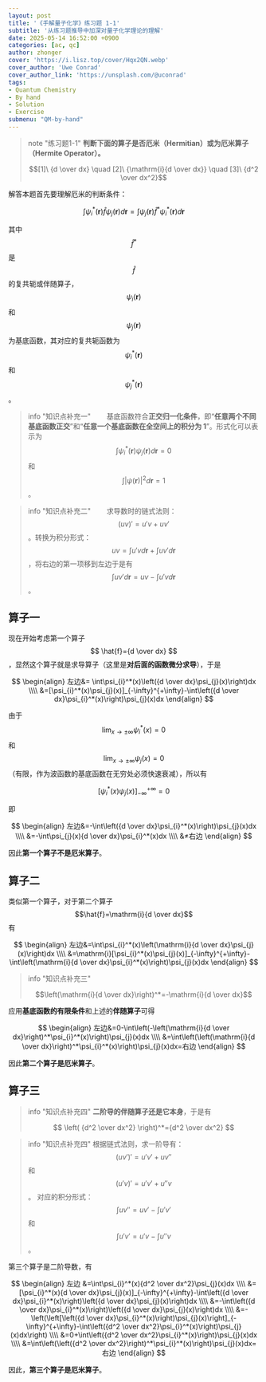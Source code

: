 ```yaml
---
layout: post
title: '《手解量子化学》练习题 1-1'
subtitle: '从练习题推导中加深对量子化学理论的理解'
date: 2025-05-14 16:52:00 +0900
categories: [ac, qc]
author: zhonger
cover: 'https://i.lisz.top/cover/Hqx2QN.webp'
cover_author: 'Uwe Conrad'
cover_author_link: 'https://unsplash.com/@uconrad'
tags: 
- Quantum Chemistry
- By hand
- Solution
- Exercise
submenu: "QM-by-hand"
---
```


> note "练习题1-1"
> **判断下面的算子是否厄米（Hermitian）或为厄米算子（Hermite Operator）。**
>
> $$[1]\ {d \over dx} \quad [2]\ {\mathrm{i}{d \over dx}} \quad [3]\ {d^2 \over dx^2}$$

解答本题首先要理解厄米的判断条件：

$$
\int\psi_{i}^*(\boldsymbol{r}) \hat{f}\psi_{j}(\boldsymbol{r})d\boldsymbol{r}=\int\psi_{j}(\boldsymbol{r}) \hat{f}^*\psi_{i}^*(\boldsymbol{r})d\boldsymbol{r}
$$

其中 $$\hat{f}^*$$ 是 $$\hat{f}$$ 的复共轭或伴随算子， $$\psi_{i}(\boldsymbol{r})$$ 和 $$\psi_{j}(\boldsymbol{r})$$ 为基底函数，其对应的复共轭函数为 $$ \psi_{i}^*(\boldsymbol{r}) $$ 和 $$ \psi_{j}^*(\boldsymbol{r}) $$。

> info "知识点补充一"
> &emsp;&emsp;基底函数符合**正交归一化条件**，即“**任意两个不同基底函数正交**”和“**任意一个基底函数在全空间上的积分为 1**”。形式化可以表示为
> $$ \int\psi_{i}^*(\boldsymbol{r})\psi_{j}(\boldsymbol{r})d\boldsymbol{r}=0$$
> 和
> $$ \int|\psi(\boldsymbol{r})|^2 d\boldsymbol{r}=1 $$。

> info "知识点补充二"
> &emsp;&emsp;求导数时的链式法则：$$ (uv)'=u'v+uv' $$。转换为积分形式： $$ uv=\int{u'v}d\boldsymbol{r}+\int{uv'}d\boldsymbol{r} $$，将右边的第一项移到左边于是有 $$ \int{uv'}d\boldsymbol{r}=uv-\int{u'v}d\boldsymbol{r} $$。

## 算子一

现在开始考虑第一个算子 $$ \hat{f}={d \over dx} $$，显然这个算子就是求导算子（这里是**对后面的函数微分求导**），于是

$$
\begin{align}
左边&= \int\psi_{i}^*(x)\left({d \over dx}\psi_{j}(x)\right)dx \\\\
&=[\psi_{i}^*(x)\psi_{j}(x)]_{-\infty}^{+\infty}-\int\left({d \over dx}\psi_{i}^*(x)\right)\psi_{j}(x)dx
\end{align}
$$

由于 $$\displaystyle \lim_{x \to \pm\infty} \psi_{i}^*(x)=0$$ 和 $$\displaystyle \lim_{x \to \pm\infty }\psi_{j}(x)=0$$（有限，作为波函数的基底函数在无穷处必须快速衰减），所以有

$$
[\psi_{i}^*(x)\psi_{j}(x)]_{-\infty}^{+\infty}=0
$$

即

$$
\begin{align}
左边&=-\int\left({d \over dx}\psi_{i}^*(x)\right)\psi_{j}(x)dx \\\\
&=-\int\psi_{j}(x){d \over dx}\psi_{i}^*(x)dx \\\\
&≠右边
\end{align}
$$

因此**第一个算子不是厄米算子**。

## 算子二

类似第一个算子，对于第二个算子 $$\hat{f}=\mathrm{i}{d \over dx}$$ 有

$$
\begin{align}
左边&=\int\psi_{i}^*(x)\left(\mathrm{i}{d \over dx}\psi_{j}(x)\right)dx \\\\
&=\mathrm{i}[\psi_{i}^*(x)\psi_{j}(x)]_{-\infty}^{+\infty}-\int\left(\mathrm{i}{d \over dx}\psi_{i}^*(x)\right)\psi_{j}(x)dx
\end{align}
$$

> info "知识点补充三"
>
> $$\left(\mathrm{i}{d \over dx}\right)^*=-\mathrm{i}{d \over dx}$$

应用**基底函数的有限条件**和上述的**伴随算子**可得

$$
\begin{align}
左边&=0-\int\left(-\left(\mathrm{i}{d \over dx}\right)^*\psi_{i}^*(x)\right)\psi_{j}(x)dx \\\\
&=\int\left(\left(\mathrm{i}{d \over dx}\right)^*\psi_{i}^*(x)\right)\psi_{j}(x)dx=右边
\end{align}
$$

因此**第二个算子是厄米算子**。

## 算子三

> info "知识点补充四"
> **二阶导的伴随算子还是它本身**，于是有
>
> $$ \left( {d^2 \over dx^2} \right)^*={d^2 \over dx^2} $$
>

> info "知识点补充四"
> 根据链式法则，求一阶导有：
> $$ (uv')'=u'v'+uv'' $$ 和 $$ (u'v)'=u'v'+u''v $$。
> 对应的积分形式：$$ \int{uv''}=uv'-\int{u'v'} $$ 和 $$ \int{u'v'}=u'v-\int{u''v} $$。
>

第三个算子是二阶导数，有

$$
\begin{align}
左边 &=\int\psi_{i}^*(x){d^2 \over dx^2}\psi_{j}(x)dx \\\\
&=[\psi_{i}^*(x){d \over dx}\psi_{j}(x)]_{-\infty}^{+\infty}-\int\left({d \over dx}\psi_{i}^*(x)\right)\left({d \over dx}\psi_{j}(x)\right)dx \\\\
&=-\int\left({d \over dx}\psi_{i}^*(x)\right)\left({d \over dx}\psi_{j}(x)\right)dx \\\\
&=-\left(\left[\left({d \over dx}\psi_{i}^*(x)\right)\psi_{j}(x)\right]_{-\infty}^{+\infty}-\int\left({d^2 \over dx^2}\psi_{i}^*(x)\right)\psi_{j}(x)dx\right) \\\\
&=0+\int\left({d^2 \over dx^2}\psi_{i}^*(x)\right)\psi_{j}(x)dx \\\\
&=\int\left(\left({d^2 \over dx^2}\right)^*\psi_{i}^*(x)\right)\psi_{j}(x)dx=右边
\end{align}
$$

因此，**第三个算子是厄米算子**。
